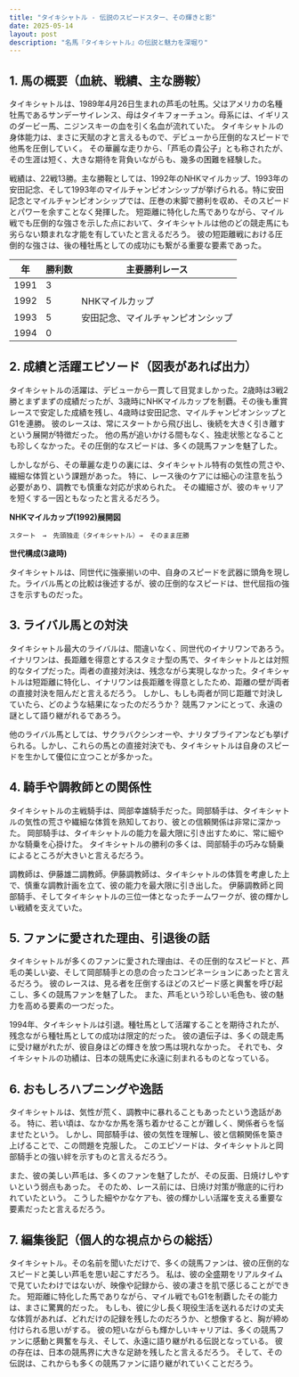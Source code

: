 ```yaml
---
title: "タイキシャトル - 伝説のスピードスター、その輝きと影"
date: 2025-05-14
layout: post
description: "名馬『タイキシャトル』の伝説と魅力を深堀り"
---
```


## 1. 馬の概要（血統、戦績、主な勝鞍）

タイキシャトルは、1989年4月26日生まれの芦毛の牡馬。父はアメリカの名種牡馬であるサンデーサイレンス、母はタイキフォーチュン。母系には、イギリスのダービー馬、ニジンスキーの血を引く名血が流れていた。  タイキシャトルの身体能力は、まさに天賦の才と言えるもので、デビューから圧倒的なスピードで他馬を圧倒していく。  その華麗な走りから、「芦毛の貴公子」とも称されたが、その生涯は短く、大きな期待を背負いながらも、幾多の困難を経験した。

戦績は、22戦13勝。主な勝鞍としては、1992年のNHKマイルカップ、1993年の安田記念、そして1993年のマイルチャンピオンシップが挙げられる。特に安田記念とマイルチャンピオンシップでは、圧巻の末脚で勝利を収め、そのスピードとパワーを余すことなく発揮した。  短距離に特化した馬でありながら、マイル戦でも圧倒的な強さを示した点において、タイキシャトルは他のどの競走馬にも劣らない類まれな才能を有していたと言えるだろう。 彼の短距離戦における圧倒的な強さは、後の種牡馬としての成功にも繋がる重要な要素であった。

| 年 | 勝利数 | 主要勝利レース |
|---|---|---|
| 1991 | 3 |  |
| 1992 | 5 | NHKマイルカップ |
| 1993 | 5 | 安田記念、マイルチャンピオンシップ |
| 1994 | 0 |  |


## 2. 成績と活躍エピソード（図表があれば出力）

タイキシャトルの活躍は、デビューから一貫して目覚ましかった。2歳時は3戦2勝とまずまずの成績だったが、3歳時にNHKマイルカップを制覇。その後も重賞レースで安定した成績を残し、4歳時は安田記念、マイルチャンピオンシップとG1を連勝。  彼のレースは、常にスタートから飛び出し、後続を大きく引き離すという展開が特徴だった。  他の馬が追いかける間もなく、独走状態となることも珍しくなかった。その圧倒的なスピードは、多くの競馬ファンを魅了した。

しかしながら、その華麗な走りの裏には、タイキシャトル特有の気性の荒さや、繊細な体質という課題があった。  特に、レース後のケアには細心の注意を払う必要があり、調教でも慎重な対応が求められた。  その繊細さが、彼のキャリアを短くする一因ともなったと言えるだろう。

**NHKマイルカップ(1992)展開図**

```
スタート　→　先頭独走（タイキシャトル）→　そのまま圧勝
```

**世代構成(3歳時)**

タイキシャトルは、同世代に強豪揃いの中、自身のスピードを武器に頭角を現した。ライバル馬との比較は後述するが、彼の圧倒的なスピードは、世代屈指の強さを示すものだった。


## 3. ライバル馬との対決

タイキシャトル最大のライバルは、間違いなく、同世代のイナリワンであろう。イナリワンは、長距離を得意とするスタミナ型の馬で、タイキシャトルとは対照的なタイプだった。両者の直接対決は、残念ながら実現しなかった。タイキシャトルは短距離に特化し、イナリワンは長距離を得意としたため、距離の壁が両者の直接対決を阻んだと言えるだろう。  しかし、もしも両者が同じ距離で対決していたら、どのような結果になったのだろうか？  競馬ファンにとって、永遠の謎として語り継がれるであろう。

他のライバル馬としては、サクラバクシンオーや、ナリタブライアンなども挙げられる。しかし、これらの馬との直接対決でも、タイキシャトルは自身のスピードを生かして優位に立つことが多かった。


## 4. 騎手や調教師との関係性

タイキシャトルの主戦騎手は、岡部幸雄騎手だった。岡部騎手は、タイキシャトルの気性の荒さや繊細な体質を熟知しており、彼との信頼関係は非常に深かった。  岡部騎手は、タイキシャトルの能力を最大限に引き出すために、常に細やかな騎乗を心掛けた。  タイキシャトルの勝利の多くは、岡部騎手の巧みな騎乗によるところが大きいと言えるだろう。

調教師は、伊藤雄二調教師。伊藤調教師は、タイキシャトルの体質を考慮した上で、慎重な調教計画を立て、彼の能力を最大限に引き出した。  伊藤調教師と岡部騎手、そしてタイキシャトルの三位一体となったチームワークが、彼の輝かしい戦績を支えていた。


## 5. ファンに愛された理由、引退後の話

タイキシャトルが多くのファンに愛された理由は、その圧倒的なスピードと、芦毛の美しい姿、そして岡部騎手との息の合ったコンビネーションにあったと言えるだろう。  彼のレースは、見る者を圧倒するほどのスピード感と興奮を呼び起こし、多くの競馬ファンを魅了した。  また、芦毛という珍しい毛色も、彼の魅力を高める要素の一つだった。

1994年、タイキシャトルは引退。種牡馬として活躍することを期待されたが、残念ながら種牡馬としての成功は限定的だった。  彼の遺伝子は、多くの競走馬に受け継がれたが、彼自身ほどの輝きを放つ馬は現れなかった。  それでも、タイキシャトルの功績は、日本の競馬史に永遠に刻まれるものとなっている。


## 6. おもしろハプニングや逸話

タイキシャトルは、気性が荒く、調教中に暴れることもあったという逸話がある。  特に、若い頃は、なかなか馬を落ち着かせることが難しく、関係者らを悩ませたという。  しかし、岡部騎手は、彼の気性を理解し、彼と信頼関係を築き上げることで、この問題を克服した。  このエピソードは、タイキシャトルと岡部騎手との強い絆を示すものと言えるだろう。

また、彼の美しい芦毛は、多くのファンを魅了したが、その反面、日焼けしやすいという弱点もあった。  そのため、レース前には、日焼け対策が徹底的に行われていたという。  こうした細やかなケアも、彼の輝かしい活躍を支える重要な要素だったと言えるだろう。


## 7. 編集後記（個人的な視点からの総括）

タイキシャトル。その名前を聞いただけで、多くの競馬ファンは、彼の圧倒的なスピードと美しい芦毛を思い起こすだろう。  私は、彼の全盛期をリアルタイムで見ていたわけではないが、映像や記録から、彼の凄さを肌で感じることができた。  短距離に特化した馬でありながら、マイル戦でもG1を制覇したその能力は、まさに驚異的だった。  もしも、彼に少し長く現役生活を送れるだけの丈夫な体質があれば、どれだけの記録を残したのだろうか、と想像すると、胸が締め付けられる思いがする。  彼の短いながらも輝かしいキャリアは、多くの競馬ファンに感動と興奮を与え、そして、永遠に語り継がれる伝説となっている。  彼の存在は、日本の競馬界に大きな足跡を残したと言えるだろう。  そして、その伝説は、これからも多くの競馬ファンに語り継がれていくことだろう。
